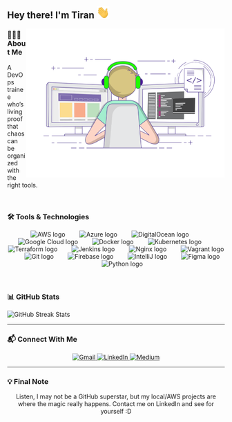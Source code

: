 <h2> Hey there! I'm Tiran <img src="https://raw.githubusercontent.com/devSouvik/devSouvik/master/Hi.gif" width="30px"></h2>
<img align="right" alt="GIF" src="https://raw.githubusercontent.com/devSouvik/devSouvik/master/gif3.gif" width="460" />

<h3>👨🏻‍💻 About Me</h3>
<p>A DevOps trainee who’s living proof that chaos can be organized with the right tools.</p> <br>



### 🛠️ Tools & Technologies
<div align="center">
  <img src="https://cdn.jsdelivr.net/gh/devicons/devicon/icons/amazonwebservices/amazonwebservices-plain-wordmark.svg" height="40" alt="AWS logo" />
  <img width="25" />
  <img src="https://cdn.jsdelivr.net/gh/devicons/devicon/icons/azure/azure-original.svg" height="40" alt="Azure logo" />
  <img width="25" />
  <img src="https://cdn.jsdelivr.net/gh/devicons/devicon/icons/digitalocean/digitalocean-original.svg" height="40" alt="DigitalOcean logo" />
  <img width="25" />
  <img src="https://cdn.jsdelivr.net/gh/devicons/devicon/icons/googlecloud/googlecloud-original.svg" height="40" alt="Google Cloud logo" />
  <img width="25" />
  <img src="https://cdn.jsdelivr.net/gh/devicons/devicon/icons/docker/docker-original.svg" height="40" alt="Docker logo" />
  <img width="25" />
  <img src="https://cdn.jsdelivr.net/gh/devicons/devicon/icons/kubernetes/kubernetes-plain.svg" height="40" alt="Kubernetes logo" />
  <img width="25" />
  <img src="https://cdn.jsdelivr.net/gh/devicons/devicon/icons/terraform/terraform-original.svg" height="40" alt="Terraform logo" />
  <img width="25" />
  <img src="https://cdn.jsdelivr.net/gh/devicons/devicon/icons/jenkins/jenkins-original.svg" height="40" alt="Jenkins logo" />
  <img width="25" />
  <img src="https://cdn.jsdelivr.net/gh/devicons/devicon/icons/nginx/nginx-original.svg" height="40" alt="Nginx logo" />
  <img width="25" />
  <img src="https://cdn.jsdelivr.net/gh/devicons/devicon/icons/vagrant/vagrant-original.svg" height="40" alt="Vagrant logo" />
  <img width="25" />
  <img src="https://cdn.jsdelivr.net/gh/devicons/devicon/icons/git/git-original.svg" height="40" alt="Git logo" />
  <img width="25" />
  <img src="https://cdn.jsdelivr.net/gh/devicons/devicon/icons/firebase/firebase-plain.svg" height="40" alt="Firebase logo" />
  <img width="25" />
  <img src="https://cdn.jsdelivr.net/gh/devicons/devicon/icons/intellij/intellij-original.svg" height="40" alt="IntelliJ logo" />
  <img width="25" />
  <img src="https://cdn.jsdelivr.net/gh/devicons/devicon/icons/figma/figma-original.svg" height="40" alt="Figma logo" />
  <img width="25" />
  <img src="https://cdn.jsdelivr.net/gh/devicons/devicon/icons/python/python-original.svg" height="40" alt="Python logo" />
</div> <br> <br> 



### 📊 GitHub Stats
<div align="left">
  <img src="https://streak-stats.demolab.com?user=TiraWeb&locale=en&mode=daily&theme=dracula&hide_border=false&border_radius=5" height="150" alt="GitHub Streak Stats" />
</div>

---

### 📬 Connect With Me
<div align="center">
  <a href="mailto:tiranpankaja@gmail.com" target="_blank">
    <img src="https://img.shields.io/static/v1?message=Gmail&logo=gmail&label=&color=D14836&logoColor=white&labelColor=&style=for-the-badge" height="35" alt="Gmail" />
  </a>
  <a href="https://www.linkedin.com/in/tiran-pankaja-578b24283/" target="_blank">
    <img src="https://img.shields.io/static/v1?message=LinkedIn&logo=linkedin&label=&color=0077B5&logoColor=white&labelColor=&style=for-the-badge" height="35" alt="LinkedIn" />
  </a>
  <a href="https://medium.com/@tiranpankaja" target="_blank">
    <img src="https://img.shields.io/static/v1?message=Medium&logo=medium&label=&color=12100E&logoColor=white&labelColor=&style=for-the-badge" height="35" alt="Medium" />
  </a>
</div>

---


### 💡 Final Note
<p align="center">
  Listen, I may not be a GitHub superstar, but my local/AWS projects are where the magic really happens. Contact me on LinkedIn and see for yourself :D
</p>
